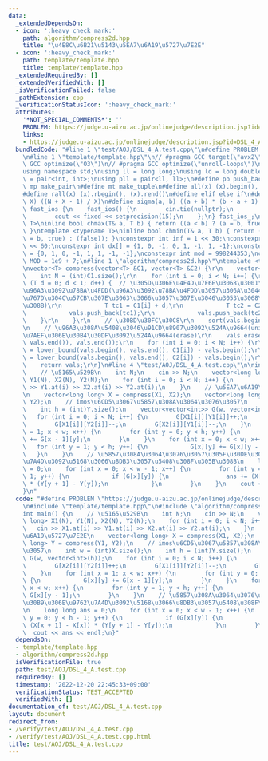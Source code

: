 ```yaml
---
data:
  _extendedDependsOn:
  - icon: ':heavy_check_mark:'
    path: algorithm/compress2d.hpp
    title: "\u4E8C\u6B21\u5143\u5EA7\u6A19\u5727\u7E2E"
  - icon: ':heavy_check_mark:'
    path: template/template.hpp
    title: template/template.hpp
  _extendedRequiredBy: []
  _extendedVerifiedWith: []
  _isVerificationFailed: false
  _pathExtension: cpp
  _verificationStatusIcon: ':heavy_check_mark:'
  attributes:
    '*NOT_SPECIAL_COMMENTS*': ''
    PROBLEM: https://judge.u-aizu.ac.jp/onlinejudge/description.jsp?id=DSL_4_A
    links:
    - https://judge.u-aizu.ac.jp/onlinejudge/description.jsp?id=DSL_4_A
  bundledCode: "#line 1 \"test/AOJ/DSL_4_A.test.cpp\"\n#define PROBLEM \"https://judge.u-aizu.ac.jp/onlinejudge/description.jsp?id=DSL_4_A\"\
    \n#line 1 \"template/template.hpp\"\n// #pragma GCC target(\"avx2\")\n// #pragma\
    \ GCC optimize(\"O3\")\n// #pragma GCC optimize(\"unroll-loops\")\n#include <bits/stdc++.h>\n\
    using namespace std;\nusing ll = long long;\nusing ld = long double;\nusing pii\
    \ = pair<int, int>;\nusing pll = pair<ll, ll>;\n#define pb push_back\n#define\
    \ mp make_pair\n#define mt make_tuple\n#define all(x) (x).begin(), (x).end()\n\
    #define rall(x) (x).rbegin(), (x).rend()\n#define elif else if\n#define updiv(N,\
    \ X) ((N + X - 1) / X)\n#define sigma(a, b) ((a + b) * (b - a + 1) / 2)\nstruct\
    \ fast_ios {\n    fast_ios() {\n        cin.tie(nullptr);\n        ios::sync_with_stdio(false);\n\
    \        cout << fixed << setprecision(15);\n    };\n} fast_ios_;\ntemplate <typename\
    \ T>\ninline bool chmax(T& a, T b) { return ((a < b) ? (a = b, true) : (false));\
    \ }\ntemplate <typename T>\ninline bool chmin(T& a, T b) { return ((a > b) ? (a\
    \ = b, true) : (false)); }\nconstexpr int inf = 1 << 30;\nconstexpr ll INF = 1LL\
    \ << 60;\nconstexpr int dx[] = {1, 0, -1, 0, 1, -1, 1, -1};\nconstexpr int dy[]\
    \ = {0, 1, 0, -1, 1, 1, -1, -1};\nconstexpr int mod = 998244353;\nconstexpr int\
    \ MOD = 1e9 + 7;\n#line 1 \"algorithm/compress2d.hpp\"\ntemplate <typename T>\r\
    \nvector<T> compress(vector<T> &C1, vector<T> &C2) {\r\n    vector<T> vals;\r\n\
    \    int N = (int)C1.size();\r\n    for (int i = 0; i < N; i++) {\r\n        for\
    \ (T d = 0; d < 1; d++) {  // \u305D\u306E\u4F4D\u7F6E\u3068\u3001\u4E00\u3064\
    \u96A3\u3092\u78BA\u4FDD(\u96A3\u3092\u78BA\u4FDD\u3057\u306A\u3044\u3068\u7A7A\
    \u767D\u304C\u57CB\u307E\u3063\u3066\u3057\u307E\u3046\u3053\u3068\u304C\u3042\
    \u308B)\r\n            T tc1 = C1[i] + d;\r\n            T tc2 = C2[i] + d;\r\n\
    \            vals.push_back(tc1);\r\n            vals.push_back(tc2);\r\n    \
    \    }\r\n    }\r\n    // \u30BD\u30FC\u30C8\r\n    sort(vals.begin(), vals.end());\r\
    \n    // \u96A3\u308A\u5408\u3046\u91CD\u8907\u3092\u524A\u9664(unique), \u672B\
    \u7AEF\u306E\u30B4\u30DF\u3092\u524A\u9664(erase)\r\n    vals.erase(unique(vals.begin(),\
    \ vals.end()), vals.end());\r\n    for (int i = 0; i < N; i++) {\r\n        C1[i]\
    \ = lower_bound(vals.begin(), vals.end(), C1[i]) - vals.begin();\r\n        C2[i]\
    \ = lower_bound(vals.begin(), vals.end(), C2[i]) - vals.begin();\r\n    }\r\n\
    \    return vals;\r\n}\n#line 4 \"test/AOJ/DSL_4_A.test.cpp\"\n\nint main() {\n\
    \    // \u5165\u529B\n    int N;\n    cin >> N;\n    vector<long long> X1(N),\
    \ Y1(N), X2(N), Y2(N);\n    for (int i = 0; i < N; i++) {\n        cin >> X1.at(i)\
    \ >> Y1.at(i) >> X2.at(i) >> Y2.at(i);\n    }\n    // \u5EA7\u6A19\u5727\u7E2E\
    \n    vector<long long> X = compress(X1, X2);\n    vector<long long> Y = compress(Y1,\
    \ Y2);\n    // imos\u6CD5\u3067\u5857\u308A\u3064\u3076\u3057\n    int w = (int)X.size();\n\
    \    int h = (int)Y.size();\n    vector<vector<int>> G(w, vector<int>(h));\n \
    \   for (int i = 0; i < N; i++) {\n        G[X1[i]][Y1[i]]++;\n        G[X2[i]][Y2[i]]++;\n\
    \        G[X1[i]][Y2[i]]--;\n        G[X2[i]][Y1[i]]--;\n    }\n    for (int x\
    \ = 1; x < w; x++) {\n        for (int y = 0; y < h; y++) {\n            G[x][y]\
    \ += G[x - 1][y];\n        }\n    }\n    for (int x = 0; x < w; x++) {\n     \
    \   for (int y = 1; y < h; y++) {\n            G[x][y] += G[x][y - 1];\n     \
    \   }\n    }\n    // \u5857\u308A\u3064\u3076\u3057\u305F\u30DE\u30B9\u306E\u9762\
    \u7A4D\u3092\u5168\u3066\u8DB3\u3057\u5408\u308F\u305B\u308B\n    long long ans\
    \ = 0;\n    for (int x = 0; x < w - 1; x++) {\n        for (int y = 0; y < h -\
    \ 1; y++) {\n            if (G[x][y]) {\n                ans += (X[x + 1] - X[x])\
    \ * (Y[y + 1] - Y[y]);\n            }\n        }\n    }\n    cout << ans << endl;\n\
    }\n"
  code: "#define PROBLEM \"https://judge.u-aizu.ac.jp/onlinejudge/description.jsp?id=DSL_4_A\"\
    \n#include \"template/template.hpp\"\n#include \"algorithm/compress2d.hpp\"\n\n\
    int main() {\n    // \u5165\u529B\n    int N;\n    cin >> N;\n    vector<long\
    \ long> X1(N), Y1(N), X2(N), Y2(N);\n    for (int i = 0; i < N; i++) {\n     \
    \   cin >> X1.at(i) >> Y1.at(i) >> X2.at(i) >> Y2.at(i);\n    }\n    // \u5EA7\
    \u6A19\u5727\u7E2E\n    vector<long long> X = compress(X1, X2);\n    vector<long\
    \ long> Y = compress(Y1, Y2);\n    // imos\u6CD5\u3067\u5857\u308A\u3064\u3076\
    \u3057\n    int w = (int)X.size();\n    int h = (int)Y.size();\n    vector<vector<int>>\
    \ G(w, vector<int>(h));\n    for (int i = 0; i < N; i++) {\n        G[X1[i]][Y1[i]]++;\n\
    \        G[X2[i]][Y2[i]]++;\n        G[X1[i]][Y2[i]]--;\n        G[X2[i]][Y1[i]]--;\n\
    \    }\n    for (int x = 1; x < w; x++) {\n        for (int y = 0; y < h; y++)\
    \ {\n            G[x][y] += G[x - 1][y];\n        }\n    }\n    for (int x = 0;\
    \ x < w; x++) {\n        for (int y = 1; y < h; y++) {\n            G[x][y] +=\
    \ G[x][y - 1];\n        }\n    }\n    // \u5857\u308A\u3064\u3076\u3057\u305F\u30DE\
    \u30B9\u306E\u9762\u7A4D\u3092\u5168\u3066\u8DB3\u3057\u5408\u308F\u305B\u308B\
    \n    long long ans = 0;\n    for (int x = 0; x < w - 1; x++) {\n        for (int\
    \ y = 0; y < h - 1; y++) {\n            if (G[x][y]) {\n                ans +=\
    \ (X[x + 1] - X[x]) * (Y[y + 1] - Y[y]);\n            }\n        }\n    }\n  \
    \  cout << ans << endl;\n}"
  dependsOn:
  - template/template.hpp
  - algorithm/compress2d.hpp
  isVerificationFile: true
  path: test/AOJ/DSL_4_A.test.cpp
  requiredBy: []
  timestamp: '2022-12-20 22:45:33+09:00'
  verificationStatus: TEST_ACCEPTED
  verifiedWith: []
documentation_of: test/AOJ/DSL_4_A.test.cpp
layout: document
redirect_from:
- /verify/test/AOJ/DSL_4_A.test.cpp
- /verify/test/AOJ/DSL_4_A.test.cpp.html
title: test/AOJ/DSL_4_A.test.cpp
---
```

